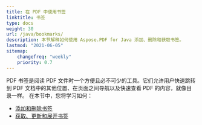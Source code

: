 ```yaml
---
title: 在 PDF 中使用书签
linktitle: 书签
type: docs
weight: 30
url: /java/bookmarks/
description: 本节解释如何使用 Aspose.PDF for Java 添加、删除和获取书签。
lastmod: "2021-06-05"
sitemap:
    changefreq: "weekly"
    priority: 0.7
---
```


PDF 书签是阅读 PDF 文件时一个方便且必不可少的工具。它们允许用户快速跳转到 PDF 文档中的其他位置、在页面之间导航以及快速查看 PDF 的内容，就像目录一样。
在本节中，您将学习如何：

- [添加和删除书签](/pdf/java/add-and-delete-bookmark/)
- [获取、更新和展开书签](/pdf/java/get-update-and-expand-bookmark/)